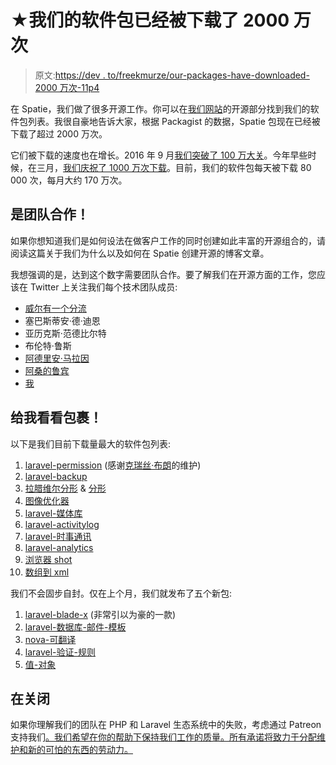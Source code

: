 # ★我们的软件包已经被下载了 2000 万次

> 原文:[https://dev . to/freekmurze/our-packages-have-downloaded-2000 万次-11p4](https://dev.to/freekmurze/our-packages-have-been-downloaded-20-million-times-11p4)

在 Spatie，我们做了很多开源工作。你可以在[我们网站](https://spatie.be/open-source)的开源部分找到我们的软件包列表。我很自豪地告诉大家，根据 Packagist 的数据，Spatie 包现在已经被下载了超过 2000 万次。

它们被下载的速度也在增长。2016 年 9 月[我们突破了 100 万大关](https://freek.dev/our-packages-have-been-downloaded-one-million-times)。今年早些时候，在三月，[我们庆祝了 1000 万次下载](https://freek.dev/today-we-hit-10-million-php-package-downloads)。目前，我们的软件包每天被下载 80 000 次，每月大约 170 万次。

## [](#its-teamwork)是团队合作！

如果你想知道我们是如何设法在做客户工作的同时创建如此丰富的开源组合的，请阅读这篇关于我们为什么以及如何在 Spatie 创建开源的博客文章。

我想强调的是，达到这个数字需要团队合作。要了解我们在开源方面的工作，您应该在 Twitter 上关注我们每个技术团队成员:

*   [威尔有一个分流](https://twitter.com/willemvbockstal)
*   塞巴斯蒂安·德·迪恩
*   亚历克斯·范德比尔特
*   布伦特·鲁斯
*   [阿德里安·马拉因](https://twitter.com/adriaanmrn)
*   [阿桑的鲁宾](https://twitter.com/rubenvanassche)
*   [我](https://twitter.com/freekmurze)

## [](#show-me-the-packages)给我看看包裹！

以下是我们目前下载量最大的软件包列表:

1.  [laravel-permission](https://github.com/spatie/laravel-permission) (感谢[克瑞丝·布朗](https://twitter.com/drbyteZC)的维护)
2.  [laravel-backup](https://github.com/spatie/laravel-backup)
3.  [拉腊维尔分形](https://github.com/spatie/laravel-fractal) & [分形](https://github.com/spatie/fractalistic)
4.  [图像优化器](https://github.com/spatie/image-optimizer)
5.  [laravel-媒体库](https://github.com/spatie/laravel-medialibrary)
6.  [laravel-activitylog](https://github.com/spatie/laravel-activitylog)
7.  [laravel-时事通讯](https://github.com/spatie/laravel-newsletter)
8.  [laravel-analytics](https://github.com/spatie/laravel-analytics)
9.  [浏览器 shot](https://github.com/spatie/browsershot)
10.  [数组到 xml](https://github.com/spatie/array-to-xml)

我们不会固步自封。仅在上个月，我们就发布了五个新包:

1.  [laravel-blade-x](https://github.com/spatie/laravel-blade-x) (非常引以为豪的一款)
2.  [laravel-数据库-邮件-模板](https://github.com/spatie/laravel-database-mail-templates)
3.  [nova-可翻译](https://github.com/spatie/nova-translatable)
4.  [laravel-验证-规则](https://github.com/spatie/laravel-validation-rules)
5.  [值-对象](https://github.com/spatie/value-object)

## [](#in-closing)在关闭

如果你理解我们的团队在 PHP 和 Laravel 生态系统中的失败，考虑通过 Patreon 支持我们[。我们希望在你的帮助下保持我们工作的质量。所有承诺将致力于分配维护和新的可怕的东西的劳动力。](https://www.patreon.com/spatie)